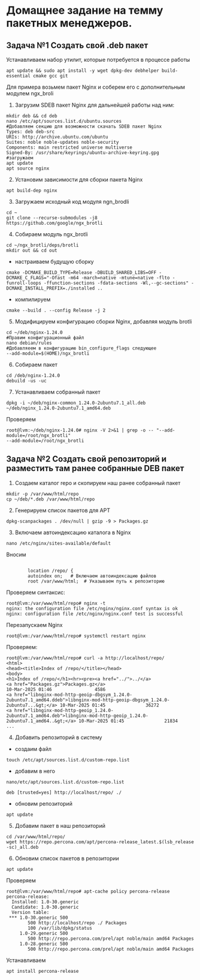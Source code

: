# Домащнее задание на темму пакетных менеджеров.
## Задача №1 Создать свой .deb пакет
 Устанавливаем набор утилит, которые потребуется в процессе работы
```
apt update && sudo apt install -y wget dpkg-dev debhelper build-essential cmake gcc git
```
Для примера возьмем пакет Nginx и соберем его с дополнительным модулем ngx_broli     
1.  Загрузим SDEB пакет Nginx для дальнейшей работы над ним:
```
mkdir deb && cd deb
nano /etc/apt/sources.list.d/ubuntu.sources
#Добавляем секцию для возможности скачать SDEB пакет Nginx
Types: deb deb-src
URIs: http://archive.ubuntu.com/ubuntu
Suites: noble noble-updates noble-security
Components: main restricted universe multiverse
Signed-By: /usr/share/keyrings/ubuntu-archive-keyring.gpg
#загружаем
apt update
apt source nginx
```
2. Установим зависимости для сборки пакета Nginx
```
apt build-dep nginx
```
3. Загружаем исходный  код модуля ngn_brodli
```
cd ~
git clone --recurse-submodules -j8 https://github.com/google/ngx_brotli
```
4. Собираем модуль ngx_brotli
```
cd ~/ngx_brotli/deps/brotli
mkdir out && cd out
```
- настраиваем будущую сборку
```
cmake -DCMAKE_BUILD_TYPE=Release -DBUILD_SHARED_LIBS=OFF -DCMAKE_C_FLAGS="-Ofast -m64 -march=native -mtune=native -flto -funroll-loops -ffunction-sections -fdata-sections -Wl,--gc-sections" -DCMAKE_INSTALL_PREFIX=./installed ..
```
- компилируем
```
cmake --build . --config Release -j 2
```
5. Модифицируем конфигурацию сборки Nginx, добавляя модуль brotli
```
cd ~/deb/nginx-1.24.0
#Правим конфигурационный файл
nano debian/rules
#Добавляеем в конфигурацию bin_configure_flags следующее
--add-module=$(HOME)/ngx_brotli
```
6. Собираем пакет
```
cd /deb/nginx-1.24.0
debuild -us -uc
```
7. Устанавливаем собранный пакет
```
dpkg -i ~/deb/nginx-common_1.24.0-2ubuntu7.1_all.deb ~/deb/nginx_1.24.0-2ubuntu7.1_amd64.deb
```
Проверяем
```
root@lvm:~/deb/nginx-1.24.0# nginx -V 2>&1 | grep -o -- "--add-module=/root/ngx_brotli"
--add-module=/root/ngx_brotli
```

## Задача №2 Создать свой репозиторий и разместить там ранее собранные DEB пакет
1. Создаем каталог repo и скопируем наш ранее собранный пакет
```
mkdir -p /var/www/html/repo
cp ~/deb/*.deb /var/www/html/repo
```
2. Генерируем список пакетов для APT
```
dpkg-scanpackages . /dev/null | gzip -9 > Packages.gz
```
3. Включаем автоиндексацию каталога в Nginx
```
nano /etc/nginx/sites-available/default
```
Вносим
```

        location /repo/ {
        autoindex on;   # Включаем автоиндексацию файлов
        root /var/www/html;  # Указываем путь к репозиторию
```
Проверяем синтаксис:
```
root@lvm:/var/www/html/repo# nginx -t
nginx: the configuration file /etc/nginx/nginx.conf syntax is ok
nginx: configuration file /etc/nginx/nginx.conf test is successful
```
Перезапускаем Nginx
```
root@lvm:/var/www/html/repo# systemctl restart nginx
```
Проверяем:
```
root@lvm:/var/www/html/repo# curl -a http://localhost/repo/
<html>
<head><title>Index of /repo/</title></head>
<body>
<h1>Index of /repo/</h1><hr><pre><a href="../">../</a>
<a href="Packages.gz">Packages.gz</a>                                        10-Mar-2025 01:46                4586
<a href="libnginx-mod-http-geoip-dbgsym_1.24.0-2ubuntu7.1_amd64.ddeb">libnginx-mod-http-geoip-dbgsym_1.24.0-2ubuntu7...&gt;</a> 10-Mar-2025 01:45               36272
<a href="libnginx-mod-http-geoip_1.24.0-2ubuntu7.1_amd64.deb">libnginx-mod-http-geoip_1.24.0-2ubuntu7.1_amd64..&gt;</a> 10-Mar-2025 01:45               21834
...
```
4. Добавить репозиторий в систему
- создаим файл
```
touch /etc/apt/sources.list.d/custom-repo.list
```
- добавим в него
```
nano/etc/apt/sources.list.d/custom-repo.list

deb [trusted=yes] http://localhost/repo/ ./
```
- обновим репозиторий
```
apt update
```

5. Добавим пакет в наш репозиторий
```
cd /var/www/html/repo/
wget https://repo.percona.com/apt/percona-release_latest.$(lsb_release -sc)_all.deb
```
6. Обновим список пакетов в репозитории
```
apt update
```
Проверяем
```
root@lvm:/var/www/html/repo# apt-cache policy percona-release
percona-release:
  Installed: 1.0-30.generic
  Candidate: 1.0-30.generic
  Version table:
 *** 1.0-30.generic 500
        500 http://localhost/repo ./ Packages
        100 /var/lib/dpkg/status
     1.0-29.generic 500
        500 http://repo.percona.com/prel/apt noble/main amd64 Packages
     1.0-28.generic 500
        500 http://repo.percona.com/prel/apt noble/main amd64 Packages
```
Устанавливаем
```
apt install percona-release
```
